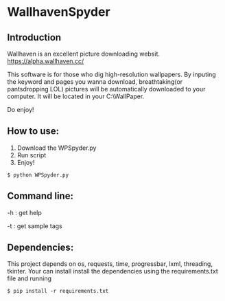 # WallhavenSpyder
## Introduction
 Wallhaven is an excellent picture downloading websit. https://alpha.wallhaven.cc/

 This software is for those who dig high-resolution wallpapers. By inputing the keyword and pages you wanna download,    breathtaking(or pantsdropping LOL) pictures will be automatically downloaded to your computer. 
 It will be located in your C:\WallPaper. 

 Do enjoy!

## How to use:
 1. Download the WPSpyder.py
 2. Run script
 3. Enjoy!
   ```
  $ python WPSpyder.py
  ```
## Command line:
 -h : get help
 
 -t : get sample tags

## Dependencies:
  This project depends on os, requests, time, progressbar, lxml, threading, tkinter.
  Your can install install the dependencies using the requirements.txt file and running
  ```
  $ pip install -r requirements.txt
  ```
  

